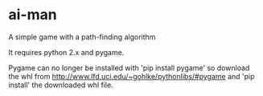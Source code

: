 # ai-man
A simple game with a path-finding algorithm

It requires python 2.x and pygame.

Pygame can no longer be installed with 'pip install pygame' so download the whl from http://www.lfd.uci.edu/~gohlke/pythonlibs/#pygame and 'pip install' the downloaded whl file.
